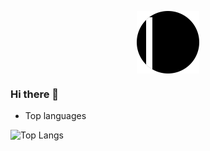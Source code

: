 <p align="center">
  <img align="center" src="https://raw.githubusercontent.com/nandazman/nandazman/00d53ee87d82ad0e03db4db7b52858d1eaf5d573/icon.svg" width=100 height=100>
</p>

### Hi there 👋


<!--
**nandazman/nandazman** is a ✨ _special_ ✨ repository because its `README.md` (this file) appears on your GitHub profile.

Here are some ideas to get you started:

- 🔭 I’m currently working on ...
- 🌱 I’m currently learning ...
- 👯 I’m looking to collaborate on ...
- 🤔 I’m looking for help with ...
- 💬 Ask me about ...
- 📫 How to reach me: ...
- 😄 Pronouns: ...
- ⚡ Fun fact: ...
-->

-   Top languages

![Top Langs](https://github-readme-stats.vercel.app/api/top-langs/?username=nandazman)
